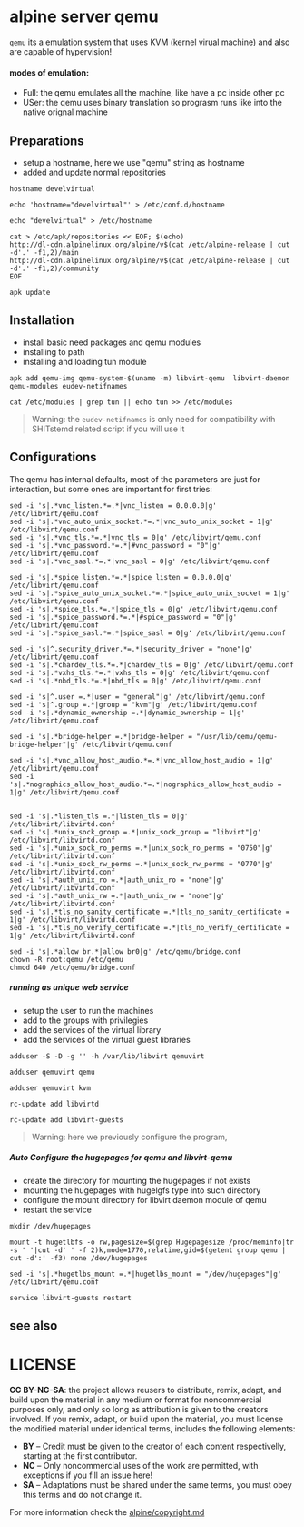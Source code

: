 # alpine server qemu

`qemu` its a emulation system that uses KVM (kernel virual machine) and also are capable of hypervision!

#### modes of emulation:

* Full: the qemu emulates all the machine, like have a pc inside other pc
* USer: the qemu uses binary translation so prograsm runs like into the native orignal machine

## Preparations

* setup a hostname, here we use "qemu" string as hostname
* added and update normal repositories


```
hostname develvirtual

echo 'hostname="develvirtual"' > /etc/conf.d/hostname 

echo "develvirtual" > /etc/hostname

cat > /etc/apk/repositories << EOF; $(echo)
http://dl-cdn.alpinelinux.org/alpine/v$(cat /etc/alpine-release | cut -d'.' -f1,2)/main
http://dl-cdn.alpinelinux.org/alpine/v$(cat /etc/alpine-release | cut -d'.' -f1,2)/community
EOF

apk update
```

## Installation

* install basic need packages and qemu modules
* installing to path
* installing and loading tun module

```
apk add qemu-img qemu-system-$(uname -m) libvirt-qemu  libvirt-daemon qemu-modules eudev-netifnames

cat /etc/modules | grep tun || echo tun >> /etc/modules
```

> Warning: the `eudev-netifnames` is only need for compatibility with SHITstemd related script if you will use it

## Configurations

The qemu has internal defaults, most of the parameters are just for interaction, 
but some ones are important for first tries:

```
sed -i 's|.*vnc_listen.*=.*|vnc_listen = 0.0.0.0|g' /etc/libvirt/qemu.conf
sed -i 's|.*vnc_auto_unix_socket.*=.*|vnc_auto_unix_socket = 1|g' /etc/libvirt/qemu.conf
sed -i 's|.*vnc_tls.*=.*|vnc_tls = 0|g' /etc/libvirt/qemu.conf
sed -i 's|.*vnc_password.*=.*|#vnc_password = "0"|g' /etc/libvirt/qemu.conf
sed -i 's|.*vnc_sasl.*=.*|vnc_sasl = 0|g' /etc/libvirt/qemu.conf

sed -i 's|.*spice_listen.*=.*|spice_listen = 0.0.0.0|g' /etc/libvirt/qemu.conf
sed -i 's|.*spice_auto_unix_socket.*=.*|spice_auto_unix_socket = 1|g' /etc/libvirt/qemu.conf
sed -i 's|.*spice_tls.*=.*|spice_tls = 0|g' /etc/libvirt/qemu.conf
sed -i 's|.*spice_password.*=.*|#spice_password = "0"|g' /etc/libvirt/qemu.conf
sed -i 's|.*spice_sasl.*=.*|spice_sasl = 0|g' /etc/libvirt/qemu.conf

sed -i 's|^.security_driver.*=.*|security_driver = "none"|g' /etc/libvirt/qemu.conf
sed -i 's|.*chardev_tls.*=.*|chardev_tls = 0|g' /etc/libvirt/qemu.conf
sed -i 's|.*vxhs_tls.*=.*|vxhs_tls = 0|g' /etc/libvirt/qemu.conf
sed -i 's|.*nbd_tls.*=.*|nbd_tls = 0|g' /etc/libvirt/qemu.conf

sed -i 's|^.user =.*|user = "general"|g' /etc/libvirt/qemu.conf
sed -i 's|^.group =.*|group = "kvm"|g' /etc/libvirt/qemu.conf
sed -i 's|.*dynamic_ownership =.*|dynamic_ownership = 1|g' /etc/libvirt/qemu.conf

sed -i 's|.*bridge-helper =.*|bridge-helper = "/usr/lib/qemu/qemu-bridge-helper"|g' /etc/libvirt/qemu.conf

sed -i 's|.*vnc_allow_host_audio.*=.*|vnc_allow_host_audio = 1|g' /etc/libvirt/qemu.conf
sed -i 's|.*nographics_allow_host_audio.*=.*|nographics_allow_host_audio = 1|g' /etc/libvirt/qemu.conf


sed -i 's|.*listen_tls =.*|listen_tls = 0|g' /etc/libvirt/libvirtd.conf
sed -i 's|.*unix_sock_group =.*|unix_sock_group = "libvirt"|g' /etc/libvirt/libvirtd.conf
sed -i 's|.*unix_sock_ro_perms =.*|unix_sock_ro_perms = "0750"|g' /etc/libvirt/libvirtd.conf
sed -i 's|.*unix_sock_rw_perms =.*|unix_sock_rw_perms = "0770"|g' /etc/libvirt/libvirtd.conf
sed -i 's|.*auth_unix_ro =.*|auth_unix_ro = "none"|g' /etc/libvirt/libvirtd.conf
sed -i 's|.*auth_unix_rw =.*|auth_unix_rw = "none"|g' /etc/libvirt/libvirtd.conf
sed -i 's|.*tls_no_sanity_certificate =.*|tls_no_sanity_certificate = 1|g' /etc/libvirt/libvirtd.conf
sed -i 's|.*tls_no_verify_certificate =.*|tls_no_verify_certificate = 1|g' /etc/libvirt/libvirtd.conf

sed -i 's|.*allow br.*|allow br0|g' /etc/qemu/bridge.conf
chown -R root:qemu /etc/qemu
chmod 640 /etc/qemu/bridge.conf
```

##### running as unique web service

* setup the user to run the machines
* add to the groups with privilegies
* add the services of the virtual library
* add the services of the virtual guest libraries


```
adduser -S -D -g '' -h /var/lib/libvirt qemuvirt

adduser qemuvirt qemu

adduser qemuvirt kvm

rc-update add libvirtd

rc-update add libvirt-guests
```

> Warning: here we previously configure the program, 

##### Auto Configure the hugepages for qemu and libvirt-qemu

* create the directory for mounting the hugepages if not exists
* mounting the hugepages with hugelgfs type into such directory
* configure the mount directory for libvirt daemon module of qemu
* restart the service

```
mkdir /dev/hugepages

mount -t hugetlbfs -o rw,pagesize=$(grep Hugepagesize /proc/meminfo|tr -s ' '|cut -d' ' -f 2)k,mode=1770,relatime,gid=$(getent group qemu | cut -d':' -f3) none /dev/hugepages

sed -i 's|.*hugetlbs_mount =.*|hugetlbs_mount = "/dev/hugepages"|g' /etc/libvirt/qemu.conf

service libvirt-guests restart
```

## see also


# LICENSE

**CC BY-NC-SA**: the project allows reusers to distribute, remix, adapt, and build upon the material 
in any medium or format for noncommercial purposes only, and only so long as attribution is given 
to the creators involved. If you remix, adapt, or build upon the material, you must license the modified 
material under identical terms,  includes the following elements:

* **BY**  – Credit must be given to the creator of each content respectivelly, starting at the first contributor.
* **NC**  – Only noncommercial uses of the work are permitted, with exceptions if you fill an issue here!
* **SA**  – Adaptations must be shared under the same terms, you must obey this terms and do not change it.

For more information check the [alpine/copyright.md](../../alpine/copyright.md)
